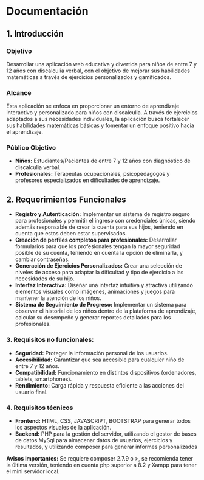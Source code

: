# Documentación

## 1. Introducción
### Objetivo
Desarrollar una aplicación web educativa y divertida para niños de entre 7 y 12 años con discalculia verbal, con el objetivo de mejorar sus habilidades matemáticas a través de ejercicios personalizados y gamificados.

### Alcance
Esta aplicación se enfoca en proporcionar un entorno de aprendizaje interactivo y personalizado para niños con discalculia. A través de ejercicios adaptados a sus necesidades individuales, la aplicación busca fortalecer sus habilidades matemáticas básicas y fomentar un enfoque positivo hacia el aprendizaje.

### Público Objetivo
* **Niños:** Estudiantes/Pacientes de entre 7 y 12 años con diagnóstico de discalculia verbal.
* **Profesionales:** Terapeutas ocupacionales, psicopedagogos y profesores especializados en dificultades de aprendizaje.

## 2. Requerimientos Funcionales
* **Registro y Autenticación:** Implementar un sistema de registro seguro para profesionales y permitir el ingreso con credenciales únicas, siendo además responsable de crear la cuenta para sus hijos, teniendo en cuenta que estos deben estar supervisados.
* **Creación de perfiles completos para profesionales:** Desarrollar formularios para que los profesionales tengan la mayor seguridad posible de su cuenta, teniendo en cuenta la opción de eliminarla, y cambiar contraseñas.
* **Generación de Ejercicios Personalizados:** Crear una selección de niveles de acceso para adaptar la dificultad y tipo de ejercicio a las necesidades de su hijo.
* **Interfaz Interactiva:** Diseñar una interfaz intuitiva y atractiva utilizando elementos visuales como imágenes, animaciones y juegos para mantener la atención de los niños.
* **Sistema de Seguimiento de Progreso:** Implementar un sistema para observar el historial de los niños dentro de la plataforma de aprendizaje, calcular su desempeño y generar reportes detallados para los profesionales.

### 3. Requisitos no funcionales:
* **Seguridad:** Proteger la información personal de los usuarios.
* **Accesibilidad:** Garantizar que sea accesible para cualquier niño de entre 7 y 12 años.
* **Compatibilidad:** Funcionamiento en distintos dispositivos (ordenadores, tablets, smartphones).
* **Rendimiento:** Carga rápida y respuesta eficiente a las acciones del usuario final.

### 4. Requisitos técnicos
* **Frontend:** HTML, CSS, JAVASCRIPT, BOOTSTRAP para generar todos los aspectos visuales de la aplicación.
* **Backend:** PHP para la gestión del servidor, utilizando el gestor de bases de datos MySql para almacenar datos de usuarios, ejercicios y resultados, y utilizando composer para generar informes personalizados

**Avisos importantes:** Se requiere composer  2.7.9  o >, se recomienda tener la última versión, teniendo en cuenta php superior a 8.2 y Xampp para tener el mini servidor local.
